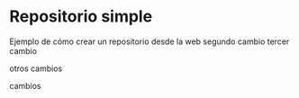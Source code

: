 # Repositorio simple
Ejemplo de cómo crear un repositorio desde la web
segundo cambio
tercer cambio  



otros cambios










cambios
